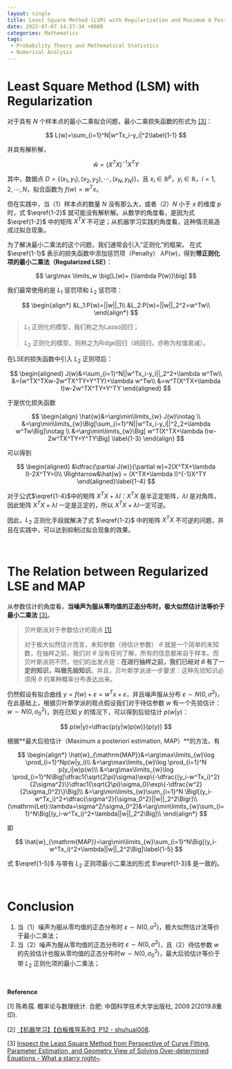 ```yaml
---
layout: single
title: Least Square Method (LSM) with Regularization and Maximum A Posteriori (MAP) Estimation
date: 2022-07-07 14:27:34 +0800
categories: Mathematics
tags: 
 - Probability Theory and Mathematical Statistics
 - Numerical Analysis
---
```


# Least Square Method (LSM) with Regularization

对于具有 $N$ 个样本点的最小二乘拟合问题，最小二乘损失函数的形式为 [[3]](#ref)：

$$
L(w)=\sum_{i=1}^N|w^Tx_i-y_i|^2\label{1-1}
$$

并具有解析解，

$$
\hat{w}=(X^TX)^{-1}X^TY\label{1-2}
$$

其中，数据点 $D=\{(x_1,y_1), (x_2, y_2), \cdots, (x_N, y_N)\}$，且 $x_i\in\mathbb{R}^p$，$y_i\in\mathbb{R}$，$i=1,2,\cdots, N$，拟合函数为 $f(w)=w^Tx$。

但在实践中，当（1）样本点的数量 $N$ 没有那么大，或者（2）$N$ 小于 $x$ 的维度 $p$ 时，式 $\eqref{1-2}$ 就可能没有解析解。从数学的角度看，是因为式 $\eqref{1-2}$ 中的矩阵 $X^TX$ 不可逆；从机器学习实践的角度看，这种情况易造成过拟合现象。

为了解决最小二乘法的这个问题，我们通常会引入“正则化”的框架。
在式 $\eqref{1-1}$ 表示的损失函数中添加惩罚项（Penalty） $\lambda P(w)$，得到**带正则化项的最小二乘法（Regularized LSE）**：

$$
\arg\max \limits_w \big[L(w)+ {\lambda P(w)}\big]
$$

我们最常使用的是 $L_1$ 惩罚项和 $L_2$ 惩罚项：

$$
\begin{align*}
&L_1:P(w)=||w||_1\\
&L_2:P(w)=||w||_2^2=w^Tw\\
\end{align*}
$$

>  $L_1$ 正则化的模型，我们称之为Lasso回归；
>
> $L_2$ 正则化的模型，则称之为Ridge回归（岭回归，亦称为权值衰减）。

在LSE的损失函数中引入 $L_2$ 正则项后：

$$
\begin{aligned}
J(w)&=\sum_{i=1}^N||w^Tx_i-y_i||_2^2+\lambda w^Tw\\
&=(w^TX^TXw-2w^TX^TY+Y^TY)+\lambda w^Tw\\
&=w^T(X^TX+\lambda I)w-2w^TX^TY+Y^TY
\end{aligned}
$$

于是优化损失函数

$$
\begin{align}
\hat{w}&=\arg\min\limits_{w} J(w)\notag \\
&=\arg\min\limits_{w}\Big[\sum_{i=1}^N||w^Tx_i-y_i||^2_2+\lambda w^Tw\Big]\notag \\
&=\arg\min\limits_{w}\Big[ w^T(X^TX+\lambda I)w-2w^TX^TY+Y^TY\Big] \label{1-3}
\end{align}
$$

可以得到

$$
\begin{aligned}
&\dfrac{\partial J(w)}{\partial w}=2(X^TX+\lambda I)-2X^TY=0\\
\Rightarrow&\hat{w} = (X^TX+\lambda I)^{-1}X^TY
\end{aligned}\label{1-4}
$$

对于公式$\eqref{1-4}$中的矩阵 $X^TX+\lambda I$：$X^TX$ 是半正定矩阵，$\lambda I$ 是对角阵，因此矩阵 $X^TX+\lambda I$ 一定是正定的，所以 $X^TX+\lambda I$一定可逆。

因此，$L_2$ 正则化手段就解决了式 $\eqref{1-2}$ 中的矩阵 $X^TX$ 不可逆的问题，并且在实践中，可以达到抑制过拟合现象的效果。

<br>

# The Relation between Regularized LSE and MAP

从参数估计的角度看，**当噪声为服从零均值的正态分布时，极大似然估计法等价于最小二乘法** [[3]](#ref)。

> 贝叶斯派对于参数估计的观点 [[1]](#ref)
>
> 对于极大似然估计而言，未知参数（待估计参数） $\theta$ 就是一个简单的未知数，在抽样之前，我们对 $\theta$ 没有任何了解，所有的信息都来自于样本。而贝叶斯派则不然，他们的出发点是：**在进行抽样之前，我们已经对 $\theta$ 有了一定的知识，叫做先验知识**。并且，贝叶斯学派进一步要求：这种先验知识必须用 $\theta$ 的某种概率分布表达出来。

仍然假设有拟合曲线 $y=f(w)+\varepsilon=w^Tx+\varepsilon$，并且噪声服从分布 $\varepsilon\sim N(0, \sigma^2)$，在此基础上，根据贝叶斯学派的观点假设我们对于待估参数 $w$ 有一个先验估计：$w\sim N(0,\sigma_0^2)$，则在已知 $y$ 的情况下，可以得到后验估计 $p(w\vert y)$：

$$
p(w|y)=\dfrac{p(y|w)p(w)}{p(y)}
$$

根据**最大后验估计（Maximum a posteriori estimation, MAP）**的方法，有

$$
\begin{align*}
\hat{w}_{\mathrm{MAP}}&=\arg\max\limits_{w}\log \prod_{i=1}^Np(w|y_i)\\
&=\arg\max\limits_{w}\log \prod_{i=1}^N p(y_i|w)p(w)\\
&=\arg\max\limits_{w}\log \prod_{i=1}^N\Big[\dfrac1{\sqrt{2\pi}\sigma}\exp\{-\dfrac{(y_i-w^Tx_i)^2}{2\sigma^2}\}\dfrac1{\sqrt{2\pi}\sigma_0}\exp\{-\dfrac{w^2}{2\sigma_0^2}\}\Big]\\
&=\arg\min\limits_{w}\sum_{i=1}^N \Bigl[(y_i-w^Tx_i)^2+\dfrac{\sigma^2}{\sigma_0^2}||w||_2^2\Bigr]\\
(\mathrm{Let}:\lambda=\sigma^2/\sigma_0^2)&=\arg\min\limits_{w}\sum_{i=1}^N\Big[(y_i-w^Tx_i)^2+\lambda||w||_2^2\Big]\\
\end{align*}
$$

即

$$
\hat{w}_{\mathrm{MAP}}=\arg\min\limits_{w}\sum_{i=1}^N\Big[(y_i-w^Tx_i)^2+\lambda||w||_2^2\Big]\label{1-5}
$$


式 $\eqref{1-5}$ 与带有 $L_2$ 正则项最小二乘法的形式 $\eqref{1-3}$ 是一致的。

<br>

# Conclusion

1. 当（1）噪声为服从零均值的正态分布时 $\varepsilon\sim N(0, \sigma^2)$，极大似然估计法等价于最小二乘法；
2. 当（2）噪声为服从零均值的正态分布时 $\varepsilon\sim N(0, \sigma^2)$，且（2）待估参数 $w$ 的先验估计也服从零均值的正态分布时$w\sim N(0,\sigma_0^2)$，最大后验估计等价于带 $L_2$ 正则化项的最小二乘法；

<br>

<div id="ref"></div>

**Reference**

[1] 陈希孺. 概率论与数理统计. 合肥: 中国科学技术大学出版社, 2009.2(2019.8重印).

[2] [【机器学习】【白板推导系列】P12 - shuhuai008](https://www.bilibili.com/video/BV1aE411o7qd?p=12&vd_source=f209f402a13cd84c99ed077bf0b9afb9).

[3] [Inspect the Least Square Method from Perspective of Curve Fitting, Parameter Estimation, and Geometry View of Solving Over-determined Equations - What a starry night~](https://helloworld-1017.github.io/2022-07-07/15-36-27.html).
